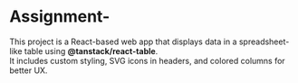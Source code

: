 # Assignment-
This project is a React-based web app that displays data in a spreadsheet-like table using **@tanstack/react-table**.  
It includes custom styling, SVG icons in headers, and colored columns for better UX.
